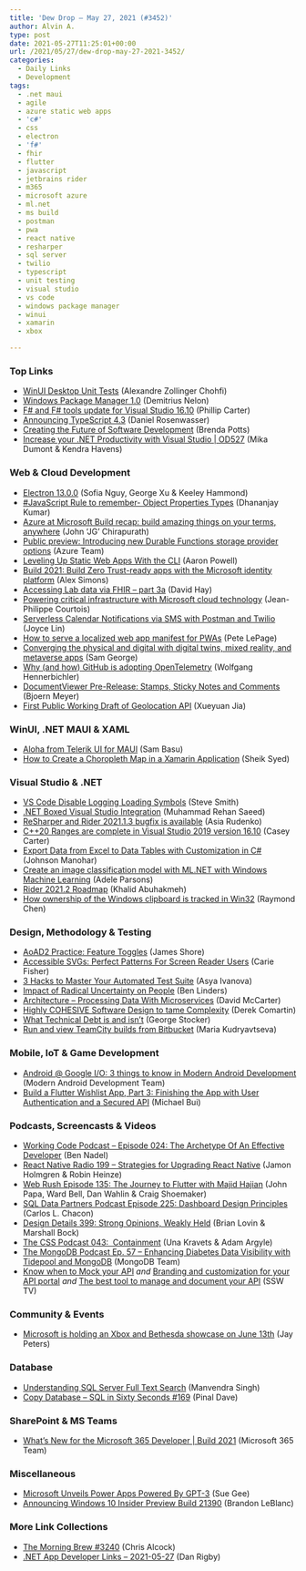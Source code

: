 ```yaml
---
title: 'Dew Drop – May 27, 2021 (#3452)'
author: Alvin A.
type: post
date: 2021-05-27T11:25:01+00:00
url: /2021/05/27/dew-drop-may-27-2021-3452/
categories:
  - Daily Links
  - Development
tags:
  - .net maui
  - agile
  - azure static web apps
  - 'c#'
  - css
  - electron
  - 'f#'
  - fhir
  - flutter
  - javascript
  - jetbrains rider
  - m365
  - microsoft azure
  - ml.net
  - ms build
  - postman
  - pwa
  - react native
  - resharper
  - sql server
  - twilio
  - typescript
  - unit testing
  - visual studio
  - vs code
  - windows package manager
  - winui
  - xamarin
  - xbox

---
```

### <a name="top"></a>Top Links

  * <a href="https://devblogs.microsoft.com/ifdef-windows/winui-desktop-unit-tests/?WT.mc_id=DOP-MVP-4025064" target="_blank" rel="noopener">WinUI Desktop Unit Tests</a> (Alexandre Zollinger Chohfi)
  * <a href="https://devblogs.microsoft.com/commandline/windows-package-manager-1-0/?WT.mc_id=DOP-MVP-4025064" target="_blank" rel="noopener">Windows Package Manager 1.0</a> (Demitrius Nelon)
  * <a href="https://devblogs.microsoft.com/dotnet/f-and-f-tools-update-for-visual-studio-16-10/?WT.mc_id=DOP-MVP-4025064" target="_blank" rel="noopener">F# and F# tools update for Visual Studio 16.10</a> (Phillip Carter)
  * <a href="https://devblogs.microsoft.com/typescript/announcing-typescript-4-3/?WT.mc_id=DOP-MVP-4025064" target="_blank" rel="noopener">Announcing TypeScript 4.3</a> (Daniel Rosenwasser)
  * <a href="https://www.microsoft.com/en-us/research/blog/research-collection-creating-the-future-of-software-development/" target="_blank" rel="noopener">Creating the Future of Software Development</a> (Brenda Potts)
  * <a href="http://www.youtube.com/watch?v=Ok-csh6FLL0" target="_blank" rel="noopener">Increase your .NET Productivity with Visual Studio | OD527</a> (Mika Dumont & Kendra Havens)



### <a name="web"></a>Web & Cloud Development

  * <a href="https://electronjs.org/blog/electron-13-0" target="_blank" rel="noopener">Electron 13.0.0</a> (Sofia Nguy, George Xu & Keeley Hammond)
  * <a href="https://debugmode.net/2021/05/26/javascript-rule-to-remember-object-properties-types/" target="_blank" rel="noopener">#JavaScript Rule to remember- Object Properties Types</a> (Dhananjay Kumar)
  * <a href="https://azure.microsoft.com/blog/azure-at-microsoft-build-recap-build-amazing-things-on-your-terms-anywhere/?WT.mc_id=DOP-MVP-4025064" target="_blank" rel="noopener">Azure at Microsoft Build recap: build amazing things on your terms, anywhere</a> (John &#8216;JG&#8217; Chirapurath)
  * <a href="https://azure.microsoft.com/en-us/updates/public-preview-introducing-new-durable-functions-storage-provider-options/?WT.mc_id=DOP-MVP-4025064" target="_blank" rel="noopener">Public preview: Introducing new Durable Functions storage provider options</a> (Azure Team)
  * <a href="https://dev.to/azure/leveling-up-static-web-apps-with-the-cli-5g5h" target="_blank" rel="noopener">Leveling Up Static Web Apps With the CLI</a> (Aaron Powell)
  * <a href="https://techcommunity.microsoft.com/t5/azure-active-directory-identity/build-2021-build-zero-trust-ready-apps-with-the-microsoft/ba-p/1942485?WT.mc_id=DOP-MVP-4025064" target="_blank" rel="noopener">Build 2021: Build Zero Trust-ready apps with the Microsoft identity platform</a> (Alex Simons)
  * <a href="https://fhirblog.com/2021/05/27/accessing-lab-data-via-fhir-part-3a/" target="_blank" rel="noopener">Accessing Lab data via FHIR – part 3a</a> (David Hay)
  * <a href="https://blogs.microsoft.com/blog/2021/05/26/powering-critical-infrastructure-with-microsoft-cloud-technology/" target="_blank" rel="noopener">Powering critical infrastructure with Microsoft cloud technology</a> (Jean-Philippe Courtois)
  * <a href="https://www.twilio.com/blog/serverless-calendar-notifications-sms-postman-twilio" target="_blank" rel="noopener">Serverless Calendar Notifications via SMS with Postman and Twilio</a> (Joyce Lin)
  * <a href="https://petelepage.com/blog/2021/05/how-to-serve-a-localized-web-app-manifest-for-pwas/" target="_blank" rel="noopener">How to serve a localized web app manifest for PWAs</a> (Pete LePage)
  * <a href="https://azure.microsoft.com/blog/converging-the-physical-and-digital-with-digital-twins-mixed-reality-and-metaverse-apps/?WT.mc_id=DOP-MVP-4025064" target="_blank" rel="noopener">Converging the physical and digital with digital twins, mixed reality, and metaverse apps</a> (Sam George)
  * <a href="https://github.blog/2021-05-26-why-and-how-github-is-adopting-opentelemetry/" target="_blank" rel="noopener">Why (and how) GitHub is adopting OpenTelemetry</a> (Wolfgang Hennerbichler)
  * <a href="https://www.textcontrol.com/blog/2021/05/26/document-viewer-pre-release-stamps-sticky-notes-and-comments/" target="_blank" rel="noopener">DocumentViewer Pre-Release: Stamps, Sticky Notes and Comments</a> (Bjoern Meyer)
  * <a href="https://www.w3.org/blog/news/archives/9079" target="_blank" rel="noopener">First Public Working Draft of Geolocation API</a> (Xueyuan Jia)



### <a name="silverlight"></a>WinUI, .NET MAUI & XAML

  * <a href="https://www.telerik.com/blogs/aloha-from-telerik-ui-for-maui" target="_blank" rel="noopener">Aloha from Telerik UI for MAUI</a> (Sam Basu)
  * <a href="https://www.syncfusion.com/blogs/post/create-a-choropleth-map-in-a-xamarin-application.aspx" target="_blank" rel="noopener">How to Create a Choropleth Map in a Xamarin Application</a> (Sheik Syed)



### <a name="dotnet"></a>Visual Studio & .NET

  * <a href="https://ardalis.com/vs-code-disable-logging-loading-symbols/" target="_blank" rel="noopener">VS Code Disable Logging Loading Symbols</a> (Steve Smith)
  * <a href="https://rehansaeed.com/dotnet-boxed-visual-studio-integration/" target="_blank" rel="noopener">.NET Boxed Visual Studio Integration</a> (Muhammad Rehan Saeed)
  * <a href="https://blog.jetbrains.com/dotnet/2021/05/26/resharper-and-rider-2021-1-3-bugfix-is-available/" target="_blank" rel="noopener">ReSharper and Rider 2021.1.3 bugfix is available</a> (Asia Rudenko)
  * <a href="https://devblogs.microsoft.com/cppblog/c20-ranges-are-complete-in-visual-studio-2019-version-16-10/?WT.mc_id=DOP-MVP-4025064" target="_blank" rel="noopener">C++20 Ranges are complete in Visual Studio 2019 version 16.10</a> (Casey Carter)
  * <a href="https://www.syncfusion.com/blogs/post/export-data-from-excel-to-data-tables-with-customization-in-csharp.aspx" target="_blank" rel="noopener">Export Data from Excel to Data Tables with Customization in C#</a> (Johnson Manohar)
  * <a href="https://devblogs.microsoft.com/windowsai/ml-net-with-windows-machine-learning/?WT.mc_id=DOP-MVP-4025064" target="_blank" rel="noopener">Create an image classification model with ML.NET with Windows Machine Learning</a> (Adele Parsons)
  * <a href="https://blog.jetbrains.com/dotnet/2021/05/26/rider-2021-2-roadmap/" target="_blank" rel="noopener">Rider 2021.2 Roadmap</a> (Khalid Abuhakmeh)
  * <a href="https://devblogs.microsoft.com/oldnewthing/20210526-00/?p=105252" target="_blank" rel="noopener">How ownership of the Windows clipboard is tracked in Win32</a> (Raymond Chen)



### <a name="design"></a>Design, Methodology & Testing

  * <a href="https://www.jamesshore.com/v2/books/aoad2/feature_toggles" target="_blank" rel="noopener">AoAD2 Practice: Feature Toggles</a> (James Shore)
  * <a href="https://smashingmagazine.com/2021/05/accessible-svg-patterns-comparison/" target="_blank" rel="noopener">Accessible SVGs: Perfect Patterns For Screen Reader Users</a> (Carie Fisher)
  * <a href="https://feeds.telerik.com/link/10828/14504256/3-hacks-to-master-your-automated-test-suite" target="_blank" rel="noopener">3 Hacks to Master Your Automated Test Suite</a> (Asya Ivanova)
  * <a href="https://www.infoq.com/news/2021/05/impact-radical-uncertainty/?utm_campaign=infoq_content&utm_source=infoq&utm_medium=feed&utm_term=global" target="_blank" rel="noopener">Impact of Radical Uncertainty on People</a> (Ben Linders)
  * <a href="https://www.c-sharpcorner.com/article/architecture-processing-data-with-microservices/" target="_blank" rel="noopener">Architecture &#8211; Processing Data With Microservices</a> (David McCarter)
  * <a href="https://codeopinion.com/highly-cohesive-software-design-to-tame-complexity/" target="_blank" rel="noopener">Highly COHESIVE Software Design to tame Complexity</a> (Derek Comartin)
  * <a href="https://georgestocker.com/2021/05/26/what-technical-debt-is-and-isnt/" target="_blank" rel="noopener">What Technical Debt is and isn’t</a> (George Stocker)
  * <a href="https://blog.jetbrains.com/teamcity/2021/05/run-and-view-teamcity-builds-from-bitbucket/" target="_blank" rel="noopener">Run and view TeamCity builds from Bitbucket</a> (Maria Kudryavtseva)



### <a name="mobile"></a>Mobile, IoT & Game Development

  * <a href="http://feedproxy.google.com/~r/blogspot/hsDu/~3/scdLjht7rNg/mad-spotlight.html" target="_blank" rel="noopener">Android @ Google I/O: 3 things to know in Modern Android Development</a> (Modern Android Development Team)
  * <a href="https://auth0.com/blog/build-flutter-wishlist-app-with-secure-api-part-3/" target="_blank" rel="noopener">Build a Flutter Wishlist App, Part 3: Finishing the App with User Authentication and a Secured API</a> (Michael Bui)



### <a name="podcasts"></a>Podcasts, Screencasts & Videos

  * <a href="https://www.bennadel.com/blog/4053-working-code-podcast-episode-024-the-archetype-of-an-effective-developer.htm" target="_blank" rel="noopener">Working Code Podcast &#8211; Episode 024: The Archetype Of An Effective Developer</a> (Ben Nadel)
  * <a href="https://www.reactnativeradio.com/" target="_blank" rel="noopener">React Native Radio 199 &#8211; Strategies for Upgrading React Native</a> (Jamon Holmgren & Robin Heinze)
  * <a href="http://www.webrush.io/" target="_blank" rel="noopener">Web Rush Episode 135: The Journey to Flutter with Majid Hajian</a> (John Papa, Ward Bell, Dan Wahlin & Craig Shoemaker)
  * <a href="https://sqldatapartners.com/2021/05/26/episode-225-dashboard-design-principles/" target="_blank" rel="noopener">SQL Data Partners Podcast Episode 225: Dashboard Design Principles</a> (Carlos L. Chacon)
  * <a href="https://designdetails.fm/episodes/Dzc4_boh" target="_blank" rel="noopener">Design Details 399: Strong Opinions, Weakly Held</a> (Brian Lovin & Marshall Bock)
  * <a href="http://thecsspodcast.googledevelopers.libsynpro.com/043-containment" target="_blank" rel="noopener">The CSS Podcast 043:&nbsp; Containment</a> (Una Kravets & Adam Argyle)
  * <a href="http://www.youtube.com/watch?v=Ocf6ZJiq7ys" target="_blank" rel="noopener">The MongoDB Podcast Ep. 57 &#8211; Enhancing Diabetes Data Visibility with Tidepool and MongoDB</a> (MongoDB Team)
  * <a href="http://www.youtube.com/watch?v=rNyOALskc_U" target="_blank" rel="noopener">Know when to Mock your API</a> _and_ <a href="http://www.youtube.com/watch?v=fWe8ZOOhcyA" target="_blank" rel="noopener">Branding and customization for your API portal</a> _and_ <a href="http://www.youtube.com/watch?v=Vgfnw8lxAY8" target="_blank" rel="noopener">The best tool to manage and document your API</a> (SSW TV)



### <a name="events"></a>Community & Events

  * <a href="https://www.theverge.com/2021/5/26/22453024/microsoft-xbox-bethesda-showcase-presentation-event-e3-2021" target="_blank" rel="noopener">Microsoft is holding an Xbox and Bethesda showcase on June 13th</a> (Jay Peters)



### <a name="sql"></a>Database

  * <a href="http://feedproxy.google.com/~r/MSSQLTips-LatestSqlServerTips/~3/E2GjPRDFMCk/" target="_blank" rel="noopener">Understanding SQL Server Full Text Search</a> (Manvendra Singh)
  * <a href="https://blog.sqlauthority.com/2021/05/27/copy-database-sql-in-sixty-seconds-169/?utm_source=rss&utm_medium=rss&utm_campaign=copy-database-sql-in-sixty-seconds-169" target="_blank" rel="noopener">Copy Database – SQL in Sixty Seconds #169</a> (Pinal Dave)



### <a name="sp"></a>SharePoint & MS Teams

  * <a href="https://developer.microsoft.com/en-us/microsoft-teams/blogs/whats-new-in-microsoft-365-platform-at-build-2021/?WT.mc_id=DOP-MVP-4025064" target="_blank" rel="noopener">What’s New for the Microsoft 365 Developer | Build 2021</a> (Microsoft 365 Team)



### <a name="misc"></a>Miscellaneous

  * <a href="http://www.i-programmer.info/news/105-artificial-intelligence/14597-microsoft-unveils-power-apps-powered-by-gpt-3.html" target="_blank" rel="noopener">Microsoft Unveils Power Apps Powered By GPT-3</a> (Sue Gee)
  * <a href="https://blogs.windows.com/windows-insider/2021/05/26/announcing-windows-10-insider-preview-build-21390/?WT.mc_id=WD-MVP-4025064" target="_blank" rel="noopener">Announcing Windows 10 Insider Preview Build 21390</a> (Brandon LeBlanc)



### <a name="links"></a>More Link Collections

  * <a href="http://feedproxy.google.com/~r/ReflectivePerspective/~3/6PcHbSnNTqg/" target="_blank" rel="noopener">The Morning Brew #3240</a> (Chris Alcock)
  * <a href="https://links.danrigby.com/2021/05/app-developer-links-2021-05-27/" target="_blank" rel="noopener">.NET App Developer Links &#8211; 2021-05-27</a> (Dan Rigby)
